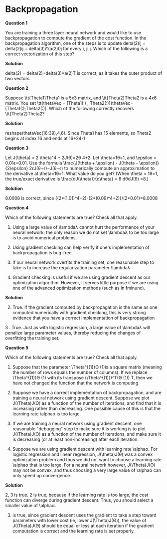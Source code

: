 # Backpropagation

**Question 1**

You are training a three layer neural network and would like to use backpropagation to compute the gradient of the cost function.  In the backpropagation algorithm, one of the steps is to update
delta(2)ij = delta(2)ij + delta(3)i*(a(2)0j
 for every i, ji,j.  Which of the following is a correct vectorization of this step?


**Solution**

delta(2) = delta(2)+delta(3)*a(2)T is correct, as it takes the outer product of two vectors.


**Question 2**

Suppose \tt{Theta1}Theta1 is a 5x3 matrix, and \tt{Theta2}Theta2 is a 4x6 matrix. You set \tt{thetaVec = [Theta1(:) ; Theta2(:)]}thetaVec=[Theta1(:);Theta2(:)].  Which of the following correctly recovers \tt{Theta2}Theta2?


**Solution**

reshape(thetaVec(16:39),4,6). Since Theta1 has 15 elements, so Theta2 begins at index 16 and ends at 16+24-1


**Question 3**

Let J(\theta) = 2 \theta^4 + 2J(θ)=2θ 4+2.  Let \theta=1θ=1, and \epsilon = 0.01ϵ=0.01.  Use the formula \frac{J(\theta + \epsilon) - J(\theta - \epsilon)}{2\epsilon} 2ϵJ(θ+ϵ)−J(θ−ϵ) to numerically compute an approximation to the derivative at \theta=1θ=1.  What value do you get? (When \theta = 1θ=1, the true/exact derivative is \frac{dJ(\theta)}{d\theta} = 8 dθdJ(θ) =8.)


**Solution**

8.0008 is correct, since {(2*(1.01)^4+2)-(2*(0.09)^4+2)}/(2*0.01)=8.0008


**Question 4**

Which of the following statements are true? Check all that apply.
1. Using a large value of \lambdaλ cannot hurt the performance of your neural network; the only reason we do not set \lambdaλ to be too large is to avoid numerical problems.

2. Using gradient checking can help verify if one's implementation of backpropagation is bug-free.

3. If our neural network overfits the training set, one reasonable step to take is to increase the regularization parameter \lambdaλ

4. Gradient checking is useful if we are using gradient descent as our optimization algorithm.  However, it serves little purpose if we are using one of the advanced optimization methods (such as in fminunc).


**Solution**

2. True. If the gradient computed by backpropagation is the same as one computed numerically with gradient checking, this is very strong evidence that you have a correct implementation of backpropagation

3 . True. Just as with logistic regression, a large value of \lambdaλ will penalize large parameter values, thereby reducing the changes of overfitting the training set.


**Question 5**

Which of the following statements are true? Check all that apply.

1. Suppose that the parameter \Theta^{(1)}Θ (1)is a square matrix (meaning the number of rows equals the number of columns).  If we replace \Theta^{(1)}Θ (1) with its transpose (\Theta^{(1)})^T(Θ (1)) T, then we have not changed the function that the network is computing.

2. Suppose we have a correct implementation of backpropagation, and are training a neural network using gradient descent.  Suppose we plot J(\Theta)J(Θ) as a function of the number of iterations, and find that it is increasing rather than decreasing.  One possible cause of this is that the learning rate \alphaα is too large.

3. If we are training a neural network using gradient descent, one reasonable "debugging" step to make sure it is working is to plot J(\Theta)J(Θ) as a function of the number of iterations, and make sure it is decreasing (or at least non-increasing) after each iteration.

4. Suppose we are using gradient descent with learning rate \alphaα.  For logistic regression and linear regression, J(\theta)J(θ) was a convex optimization problem and thus we did not want to choose a learning rate \alphaα that is too large.  For a neural network however, J(\Theta)J(Θ) may not be convex, and thus choosing a very large value of \alphaα can only speed up convergence.

**Solution**

2, 3 is true. 
2 is true, because if the learning rate is too large, the cost function can diverge during gradient descent. Thus, you should select a smaller value of \alphaα.


3. is true, since gradient descent uses the gradient to take a step toward parameters with lower cost (ie, lower J(\Theta)J(Θ)), the value of J(\Theta)J(Θ) should be equal or less at each iteration if the gradient computation is correct and the learning rate is set properly.